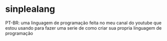# sinplealang
PT-BR: uma linguagem de programação feita no meu canal do youtube que estou usando para fazer uma serie de como criar sua propria linguagem de programação
